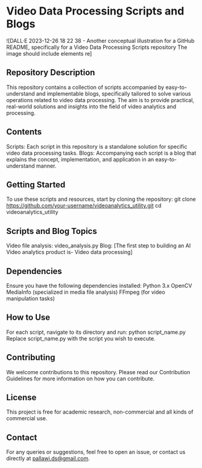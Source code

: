 # Video Data Processing Scripts and Blogs
![DALL·E 2023-12-26 18 22 38 - Another conceptual illustration for a GitHub README, specifically for a Video Data Processing Scripts repository  The image should include elements re]
## Repository Description
This repository contains a collection of scripts accompanied by easy-to-understand and implementable blogs, specifically tailored to solve various operations related to video data processing. The aim is to provide practical, real-world solutions and insights into the field of video analytics and processing.
## Contents
Scripts: Each script in this repository is a standalone solution for specific video data processing tasks.
Blogs: Accompanying each script is a blog that explains the concept, implementation, and application in an easy-to-understand manner.
## Getting Started
To use these scripts and resources, start by cloning the repository:
git clone https://github.com/your-username/videoanalytics_utility.git
cd videoanalytics_utility
## Scripts and Blog Topics
Video file analysis: video_analysis.py
Blog: [The first step to building an AI Video analytics product is- Video data processing]
## Dependencies
Ensure you have the following dependencies installed:
Python 3.x
OpenCV
MediaInfo (specialized in media file analysis)
FFmpeg (for video manipulation tasks)
## How to Use
For each script, navigate to its directory and run:
python script_name.py
Replace script_name.py with the script you wish to execute.
## Contributing
We welcome contributions to this repository. Please read our Contribution Guidelines for more information on how you can contribute.
## License
This project is free for academic research, non-commercial and all kinds of commercial use.
## Contact
For any queries or suggestions, feel free to open an issue, or contact us directly at pallawi.ds@gmail.com.







